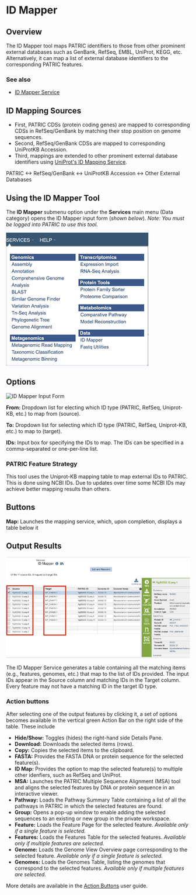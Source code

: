 # ID Mapper

## Overview
The ID Mapper tool maps PATRIC identifiers to those from other prominent external databases such as GenBank, RefSeq, EMBL, UniProt, KEGG, etc. Alternatively, it can map a list of external database identifiers to the corresponding PATRIC features. 

### See also
* [ID Mapper Service](https://patricbrc.org/app/IDMapper)

## ID Mapping Sources
  * First, PATRIC CDSs (protein coding genes) are mapped to
    corresponding CDSs in RefSeq/GenBank by matching their stop position
    on genome sequences.
  * Second, RefSeq/GenBank CDSs are mapped to corresponding UniProtKB
    Accession.
  * Third, mappings are extended to other prominent external database
    identifiers using [UniProt's ID Mapping Service](http://www.uniprot.org/mapping/).

PATRIC <-> RefSeq/GenBank <-> UniProtKB Accession <-> Other External Databases

## Using the ID Mapper Tool
The **ID Mapper** submenu option under the **Services** main menu (Data category) opens the ID Mapper input form (*shown below*). *Note: You must be logged into PATRIC to use this tool.*

![ID Mapper Menu](../images/services_menu.png)

## Options
![ID Mapper Input Form](../images/id_mapper_input_form.png) 

**From:** Dropdown list for electing which ID type (PATRIC, RefSeq, Uniprot-KB, etc.) to map from (source).

**To:** Dropdown list for selecting which ID type (PATRIC, RefSeq, Uniprot-KB, etc.) to map to (target). 

**IDs:** Input box for specifying the IDs to map.  The IDs can be specified in a comma-separated or one-per-line list.

### PATRIC Feature Strategy 
This tool uses the Uniprot-KB mapping table to map external IDs to PATRIC. This is done using NCBI IDs. Due to updates over time some NCBI IDs may achieve better mapping results than others. 

## Buttons
**Map:** Launches the mapping service, which, upon completion, displays a table below it 

## Output Results
![ID Mapper Service Results](../images/id_mapper_service_results.png) 

The ID Mapper Service generates a table containing all the matching items (e.g., features, genomes, etc.) that map to the list of IDs provided. The input IDs appear in the Source column and matching IDs in the Target column. Every feature may not have a matching ID in the target ID type.

### Action buttons
After selecting one of the output features by clicking it, a set of options becomes available in the vertical green Action Bar on the right side of the table.  These include

* **Hide/Show:** Toggles (hides) the right-hand side Details Pane.
* **Download:**  Downloads the selected items (rows).
* **Copy:** Copies the selected items to the clipboard.
* **FASTA:** Provides the FASTA DNA or protein sequence for the selected feature(s).
* **ID Map:** Provides the option to map the selected feature(s) to multiple other idenfiers, such as RefSeq and UniProt.
* **MSA:** Launches the PATRIC Multiple Sequence Alignment (MSA) tool and aligns the selected features by DNA or protein sequence in an interactive viewer.
* **Pathway:** Loads the Pathway Summary Table containing a list of all the pathways in PATRIC in which the selected features are found.
* **Group:** Opens a pop-up window to enable adding the selected sequences to an existing or new group in the private workspace.
* **Feature:** Loads the Feature Page for the selected feature. *Available only if a single feature is selected.*
* **Features:** Loads the Features Table for the selected features. *Available only if multiple features are selected.*
* **Genome:** Loads the Genome View Overview page corresponding to the selected feature.  *Available only if a single feature is selected.*
* **Genomes:** Loads the Genomes Table, listing the genomes that correspond to the selected features. *Available only if multiple features are selected.*

More details are available in the [Action Buttons](../action_buttons.html) user guide.
